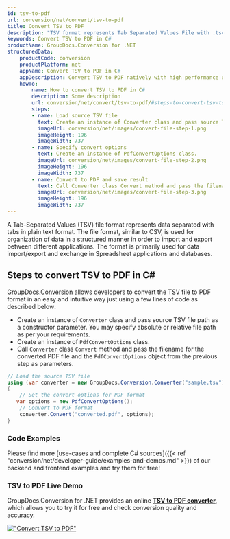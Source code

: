 ```yaml
---
id: tsv-to-pdf
url: conversion/net/convert/tsv-to-pdf
title: Convert TSV to PDF
description: "TSV format represents Tab Separated Values File with .tsv extension. Learn how to convert TSV to PDF file programmatically in C# language using GroupDocs.Conversion for .NET library."
keywords: Convert TSV to PDF in C#
productName: GroupDocs.Conversion for .NET
structuredData:
    productCode: conversion
    productPlatform: net
    appName: Convert TSV to PDF in C#
    appDescription: Convert TSV to PDF natively with high performance using C# language and server side GroupDocs.Conversion for .NET APIs, without the use of any software like Microsoft or Open Office.
    howTo:
        name: How to convert TSV to PDF in C# 
        description: Some description
        url: conversion/net/convert/tsv-to-pdf/#steps-to-convert-tsv-to-pdf-in-c
        steps:
        - name: Load source TSV file 
          text: Create an instance of Converter class and pass source TSV file path as a constructor parameter. You may specify absolute or relative file path as per your requirements. 
          imageUrl: conversion/net/images/convert-file-step-1.png
          imageHeight: 196
          imageWidth: 737
        - name: Specify convert options 
          text: Create an instance of PdfConvertOptions class.
          imageUrl: conversion/net/images/convert-file-step-2.png
          imageHeight: 196
          imageWidth: 737
        - name: Convert to PDF and save result 
          text: Call Converter class Convert method and pass the filename for the converted HTML file and the PdfConvertOptions object from the previous step as parameters.
          imageUrl: conversion/net/images/convert-file-step-3.png
          imageHeight: 196
          imageWidth: 737
---
```


A Tab-Separated Values (TSV) file format represents data separated with tabs in plain text format. The file format, similar to CSV, is used for organization of data in a structured manner in order to import and export between different applications. The format is primarily used for data import/export and exchange in Spreadsheet applications and databases. 

## Steps to convert TSV to PDF in C#

[GroupDocs.Conversion](https://products.groupdocs.com/conversion/net) allows developers to convert the TSV file to PDF format in an easy and intuitive way just using a few lines of code as described below:

* Create an instance of `Converter` class and pass source TSV file path as a constructor parameter. You may specify absolute or relative file path as per your requirements. 
* Create an instance of `PdfConvertOptions` class.
* Call `Converter` class `Convert` method and pass the filename for the converted PDF file and the `PdfConvertOptions` object from the previous step as parameters.

```csharp
// Load the source TSV file
using (var converter = new GroupDocs.Conversion.Converter("sample.tsv"))
{
    // Set the convert options for PDF format
   var options = new PdfConvertOptions();
    // Convert to PDF format
    converter.Convert("converted.pdf", options);
}
```

### Code Examples

Please find more [use-cases and complete C# sources]({{< ref "conversion/net/developer-guide/examples-and-demos.md" >}}) of our backend and frontend examples and try them for free!

### TSV to PDF Live Demo

GroupDocs.Conversion for .NET provides an online [**TSV to PDF converter**](https://products.groupdocs.app/conversion/tsv-to-pdf), which allows you to try it for free and check conversion quality and accuracy.

[!["Convert TSV to PDF"](conversion/net/images/convert-to-pdf/convert-tsv-to-pdf.png)](https://products.groupdocs.app/conversion/tsv-to-pdf)